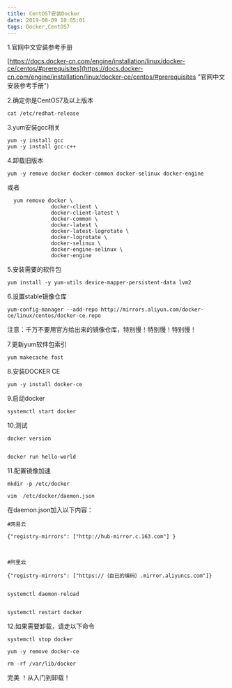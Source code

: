 ```yaml
---
title: CentOS7安装Docker
date: 2019-08-09 10:05:01
tags: Docker,CentOS7
---
```



1.官网中文安装参考手册

[https://docs.docker-cn.com/engine/installation/linux/docker-ce/centos/#prerequisites](https://docs.docker-cn.com/engine/installation/linux/docker-ce/centos/#prerequisites "官网中文安装参考手册")

2.确定你是CentOS7及以上版本
	
	cat /etc/redhat-release

3.yum安装gcc相关
<!--more-->
	yum -y install gcc
	yum -y install gcc-c++

4.卸载旧版本

	yum -y remove docker docker-common docker-selinux docker-engine

或者
  
      yum remove docker \
                  docker-client \
                  docker-client-latest \
                  docker-common \
                  docker-latest \
                  docker-latest-logrotate \
                  docker-logrotate \
                  docker-selinux \
                  docker-engine-selinux \
                  docker-engine

5.安装需要的软件包

	yum install -y yum-utils device-mapper-persistent-data lvm2

6.设置stable镜像仓库
		
	yum-config-manager --add-repo http://mirrors.aliyun.com/docker-ce/linux/centos/docker-ce.repo

	
注意：千万不要用官方给出来的镜像仓库，特别慢！特别慢！特别慢！

7.更新yum软件包索引

	yum makecache fast

8.安装DOCKER CE

	yum -y install docker-ce

9.启动docker

	systemctl start docker

10.测试

	docker version


	docker run hello-world
	
11.配置镜像加速
	
	mkdir -p /etc/docker

	vim  /etc/docker/daemon.json

 在daemon.json加入以下内容：

	 
 	#网易云

	{"registry-mirrors": ["http://hub-mirror.c.163.com"] }
 
 
 
 	#阿里云

	{"registry-mirrors": ["https://｛自已的编码｝.mirror.aliyuncs.com"]}


	systemctl daemon-reload


	systemctl restart docker

12.如果需要卸载，请走以下命令
	
	systemctl stop docker 

	yum -y remove docker-ce
	
	rm -rf /var/lib/docker

完美 ！从入门到卸载！
	
	
